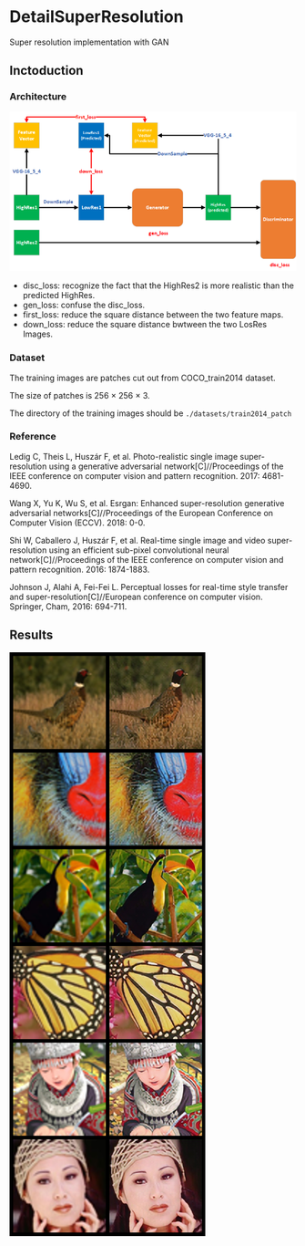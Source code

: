 # DetailSuperResolution
Super resolution implementation with GAN

## Inctoduction
### Architecture
![Overview of the Architecture](./architecture.png)

- disc_loss: recognize the fact that the HighRes2 is more realistic than the predicted HighRes.
- gen_loss: confuse the disc_loss.
- first_loss: reduce the square distance between the two feature maps.
- down_loss: reduce the square distance bwtween the two LosRes Images.

### Dataset
The training images are patches cut out from COCO_train2014 dataset.

The size of patches is 256 × 256 × 3.

The directory of the training images should be ```./datasets/train2014_patch```

### Reference

Ledig C, Theis L, Huszár F, et al. Photo-realistic single image super-resolution using a generative adversarial network[C]//Proceedings of the IEEE conference on computer vision and pattern recognition. 2017: 4681-4690.

Wang X, Yu K, Wu S, et al. Esrgan: Enhanced super-resolution generative adversarial networks[C]//Proceedings of the European Conference on Computer Vision (ECCV). 2018: 0-0.

Shi W, Caballero J, Huszár F, et al. Real-time single image and video super-resolution using an efficient sub-pixel convolutional neural network[C]//Proceedings of the IEEE conference on computer vision and pattern recognition. 2016: 1874-1883.

Johnson J, Alahi A, Fei-Fei L. Perceptual losses for real-time style transfer and super-resolution[C]//European conference on computer vision. Springer, Cham, 2016: 694-711.

## Results

![Demonstration](./demonstration.png)

